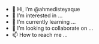 - 👋 Hi, I’m @ahmedisteyaque
- 👀 I’m interested in ...
- 🌱 I’m currently learning ...
- 💞️ I’m looking to collaborate on ...
- 📫 How to reach me ...

<!---
ahmedisteyaque/ahmedisteyaque is a ✨ special ✨ repository because its `README.md` (this file) appears on your GitHub profile.
You can click the Preview link to take a look at your changes.
--->
